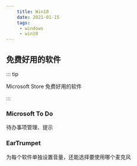 ```yaml
---
    title: Win10
    date: 2021-01-15
    tags:
     - windows
     - win10
---
```


<Boxx/>

## 免费好用的软件

::: tip

Microsoft Store 免费好用的软件

:::

### Microsoft To Do
待办事项管理、提示

### EarTrumpet
为每个软件单独设置音量，还能选择要使用哪个麦克风
